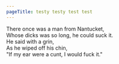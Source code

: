 ```yaml
---
pageTitle: testy testy test test
---
```


There once was a man from Nantucket,  
Whose dicks was so long, he could suck it.  
He said with a grin,  
As he wiped off his chin,  
"If my ear were a cunt, I would fuck it."
